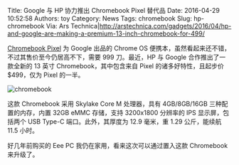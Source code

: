 Title: Google 与 HP 协力推出 Chromebook Pixel 替代品
Date: 2016-04-29 10:52:58
Authors: toy
Category: News
Tags: chromebook
Slug: hp-chromebook
Via: Ars Technica|http://arstechnica.com/gadgets/2016/04/hp-and-google-are-making-a-premium-13-inch-chromebook-for-499/

[Chromebook Pixel][p] 为 Google 出品的 Chrome OS 便携本，虽然看起来还不错，不过其售价至今仍居高不下，需要 999 刀。最近，HP 与 Google 合作推出了一款全新的 13 英寸 Chromebook，其中包含来自 Pixel 的诸多好特性，且起步价 $499，仅为 Pixel 的一半。

<!-- PELICAN_END_SUMMARY -->

![chromebook]({filename}/images/hpchromebook.jpg)

这款 Chromebook 采用 Skylake Core M 处理器，具有 4GB/8GB/16GB 三种配置的内存，内置 32GB eMMC 存储，支持 3200x1800 分辨率的 IPS 显示屏，包括两个 USB Type-C 端口。此外，其厚度为 12.9 毫米，重 1.29 公斤，能续航 11.5 小时。

好几年前购买的 Eee PC 我仍在家用，看来这次可以通过置入这款 Chromebook 来升级了。

[p]: http://www.google.com.hk/chromebook/find/#/?device=chromebook-pixel
